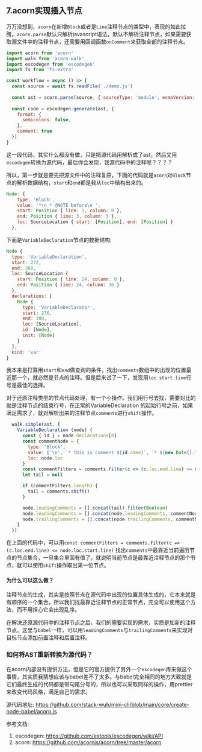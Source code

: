 ## 7.acorn实现插入节点

万万没想到，`acorn`在新增`Block`或者是`Line`注释节点的类型中，表现的如此拉胯。`acorn.parse`默认只解析javascript语法，默认不解析注释节点，如果需要获取源文件中的注释节点，还需要用回调函数`onComment`来获取全部的注释节点。

```javascript
import acorn from 'acorn'
import walk from 'acorn-walk'
import escodegen from 'escodegen'
import fs from 'fs-extra'

const workflow = async () => {
  const source = await fs.readFile('./demo.js')
  
  const ast = acorn.parse(source, { sourceType: 'module', ecmaVersion: 2021 })
  
  const code = escodegen.generate(ast, { 
    format: {
      semicolons: false,
    },
    comment: true
  })
}
```

这一段代码，其实什么都没有做，只是把源代码用解析成了ast，然后又用`escodegen`转换为源代码，最后你会发现，我源代码中的注释呢？？？？

所以，第一步就是要先把源文件中的注释复原，下面的代码就是`acorn`对`Block`节点的解析数据结构，`start`和`end`都是我从`loc`中结构出来的。

```javascript
Node: {
    type: 'Block',
    value: '*\n * @NOTE before\n ',
    start: Position { line: 1, column: 0 },
    end: Position { line: 3, column: 3 },
    loc: SourceLocation { start: [Position], end: [Position] }
  },
```

下面是`VariableDeclaration`节点的数据结构:

```javascript
Node {
  type: 'VariableDeclaration',
  start: 272,
  end: 308,
  loc: SourceLocation {
    start: Position { line: 24, column: 0 },
    end: Position { line: 24, column: 36 }
  },
  declarations: [
    Node {
      type: 'VariableDeclarator',
      start: 276,
      end: 308,
      loc: [SourceLocation],
      id: [Node],
      init: [Node]
    }
  ],
  kind: 'var'
}
```



我本来是打算用`start`和`end`做查询的条件，找出`comments`数组中的出现的位置最近那一个，就必然是节点的注释。但是后来试了一下，发现用`loc.start.line`行号是最佳的选择。

对于还原注释类型的节点代码处理，有一个小操作。我们用行号去找，需要对比的就是注释节点的结束行号，在正常的VariableDeclaration 的起始行号之前，如果满足需求了，就对解析出来的注释节点`comments`进行`shift`操作。

```javascript
  walk.simple(ast, {
    VariableDeclaration (node) {
      const { id } = node.declarations[0]
      const commentNode = {
        type: "Block",
        value: ['\n', `* this is comment ${id.name}`, `* ${new Date().toLocaleDateString()} \n`].join('\n'),
        loc: node.loc
      }
      const commentFilters = comments.filter(c => (c.loc.end.line) <= node.loc.start.line)
      let tail = null

      if (commentFilters.length) {
        tail = comments.shift()
      }

      node.leadingComments = [].concat(tail).filter(Boolean)
      node.leadingComments = [].concat(node.leadingComments, commentNode).filter(Boolean)
      node.trailingComments = [].concat(node.trailingComments, commentNode).filter(Boolean)
    }
  })
```

在上面的代码中，可以用`const commentFilters = comments.filter(c => (c.loc.end.line) <= node.loc.start.line)` 找出`comments`中最靠近当前遍历节点的节点集合，一旦集合里面有值了，就说明当前节点是最靠近注释节点的那个节点，就可以使用`shift`操作取出第一位节点。

#### 为什么可以这么做？

注释节点的生成，其实是按照节点在源代码中出现的位置具体生成的，它本来就是有顺序的一个集合。所以我们找最靠近注释节点的正常节点，完全可以使用这个方法，而不用担心它会出现乱序。

在解决还原源代码中的注释节点之后，我们的需要实现的需求，实质是加新的注释节点。这里与`babel`一样，可以用`leadingComments`与`trailingComments`来实现对目标节点添加前置注释和后置注释。

### 如何将AST重新转换为源代码？

在acorn内部没有提供方法，但是它的官方提供了另外一个`escodegen`库来做这个事情，其实质我猜想应该与babel差不了太多。与babel完全相同的地方大致就是它们最终生成的代码都是带句尾分号的，所以也可以采取同样的操作，用prettier来改变代码风格，满足自己的需求。



源代码地址: https://github.com/stack-wuh/mini-cli/blob/main/core/create-node-babel/acorn.js

参考文档:

1. escodegen: https://github.com/estools/escodegen/wiki/API
2. acorn: https://github.com/acornjs/acorn/tree/master/acorn
